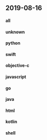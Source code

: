 ## 2019-08-16

#### all

#### unknown

#### python

#### swift

#### objective-c

#### javascript

#### go

#### java

#### html

#### kotlin

#### shell
